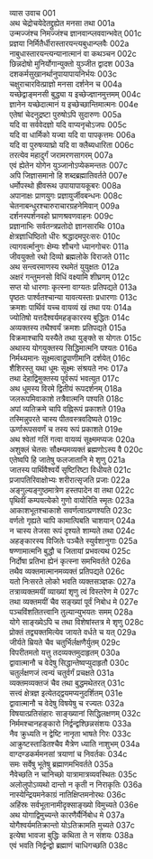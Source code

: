 व्यास उवाच	001    
अथ चेद्रोचयेदेतद्द्रुह्येत मनसा तथा	001a  
उन्मज्जंश्च निमज्जंश्च ज्ञानवान्प्लववान्भवेत्	001c  
प्रज्ञया निर्मितैर्धीरास्तारयन्त्यबुधान्प्लवैः	002a  
नाबुधास्तारयन्त्यन्यानात्मानं वा कथञ्चन	002c  
छिन्नदोषो मुनिर्योगान्युक्तो युञ्जीत द्वादश	003a  
दशकर्मसुखानर्थानुपायापायनिर्भयः	003c  
चक्षुराचारवित्प्राज्ञो मनसा दर्शनेन च	004a  
यच्छेद्वाङ्मनसी बुद्ध्या य इच्छेज्ज्ञानमुत्तमम्	004c  
ज्ञानेन यच्छेदात्मानं य इच्छेच्छान्तिमात्मनः	004e  
एतेषां चेदनुद्रष्टा पुरुषोऽपि सुदारुणः	005a  
यदि वा सर्ववेदज्ञो यदि वाप्यनृचोऽजपः	005c  
यदि वा धार्मिको यज्वा यदि वा पापकृत्तमः	006a  
यदि वा पुरुषव्याघ्रो यदि वा क्लैब्यधारिता	006c  
तरत्येव महादुर्गं जरामरणसागरम्	007a  
एवं ह्येतेन योगेन युञ्जानोऽप्येकमन्ततः	007c  
अपि जिज्ञासमानो हि शब्दब्रह्मातिवर्तते	007e  
धर्मोपस्थो ह्रीवरूथ उपायापायकूबरः	008a  
अपानाक्षः प्राणयुगः प्रज्ञायुर्जीवबन्धनः	008c  
चेतनाबन्धुरश्चारुराचारग्रहनेमिवान्	009a  
दर्शनस्पर्शनवहो घ्राणश्रवणवाहनः	009c  
प्रज्ञानाभिः सर्वतन्त्रप्रतोदो ज्ञानसारथिः	010a  
क्षेत्रज्ञाधिष्ठितो धीरः श्रद्धादमपुरःसरः	010c  
त्यागवर्त्मानुगः क्षेम्यः शौचगो ध्यानगोचरः	011a  
जीवयुक्तो रथो दिव्यो ब्रह्मलोके विराजते	011c  
अथ सन्त्वरमाणस्य रथमेतं युयुक्षतः	012a  
अक्षरं गन्तुमनसो विधिं वक्ष्यामि शीघ्रगम्	012c  
सप्त यो धारणाः कृत्स्ना वाग्यतः प्रतिपद्यते	013a  
पृष्ठतः पार्श्वतश्चान्या यावत्यस्ताः प्रधारणाः	013c  
क्रमशः पार्थिवं यच्च वायव्यं खं तथा पयः	014a  
ज्योतिषो यत्तदैश्वर्यमहङ्कारस्य बुद्धितः	014c  
अव्यक्तस्य तथैश्वर्यं क्रमशः प्रतिपद्यते	015a  
विक्रमाश्चापि यस्यैते तथा युङ्क्ते स योगतः	015c  
अथास्य योगयुक्तस्य सिद्धिमात्मनि पश्यतः	016a  
निर्मथ्यमानः सूक्ष्मत्वाद्रूपाणीमानि दर्शयेत्	016c  
शैशिरस्तु यथा धूमः सूक्ष्मः संश्रयते नभः	017a  
तथा देहाद्विमुक्तस्य पूर्वरूपं भवत्युत	017c  
अथ धूमस्य विरमे द्वितीयं रूपदर्शनम्	018a  
जलरूपमिवाकाशे तत्रैवात्मनि पश्यति	018c  
अपां व्यतिक्रमे चापि वह्निरूपं प्रकाशते	019a  
तस्मिन्नुपरते चास्य पीतवस्त्रवदिष्यते	019c  
ऊर्णारूपसवर्णं च तस्य रूपं प्रकाशते	019e  
अथ श्वेतां गतिं गत्वा वायव्यं सूक्ष्ममप्यजः	020a  
अशुक्लं चेतसः सौक्ष्म्यमव्यक्तं ब्रह्मणोऽस्य वै	020c  
एतेष्वपि हि जातेषु फलजातानि मे शृणु	021a  
जातस्य पार्थिवैश्वर्ये सृष्टिरिष्टा विधीयते	021c  
प्रजापतिरिवाक्षोभ्यः शरीरात्सृजति प्रजाः	022a  
अङ्गुल्यङ्गुष्ठमात्रेण हस्तपादेन वा तथा	022c  
पृथिवीं कम्पयत्येको गुणो वायोरिति स्मृतः	023a  
आकाशभूतश्चाकाशे सवर्णत्वात्प्रणश्यति	023c  
वर्णतो गृह्यते चापि कामात्पिबति चाशयान्	024a  
न चास्य तेजसा रूपं दृश्यते शाम्यते तथा	024c  
अहङ्कारस्य विजितेः पञ्चैते स्युर्वशानुगाः	025a  
षण्णामात्मनि बुद्धौ च जितायां प्रभवत्यथ	025c  
निर्दोषा प्रतिभा ह्येनं कृत्स्ना समभिवर्तते	026a  
तथैव व्यक्तमात्मानमव्यक्तं प्रतिपद्यते	026c  
यतो निःसरते लोको भवति व्यक्तसञ्ज्ञकः	027a  
तत्राव्यक्तमयीं व्याख्यां शृणु त्वं विस्तरेण मे	027c  
तथा व्यक्तमयीं चैव सङ्ख्यां पूर्वं निबोध मे	027e  
पञ्चविंशतितत्त्वानि तुल्यान्युभयतः समम्	028a  
योगे साङ्ख्येऽपि च तथा विशेषांस्तत्र मे शृणु	028c  
प्रोक्तं तद्व्यक्तमित्येव जायते वर्धते च यत्	029a  
जीर्यते म्रियते चैव चतुर्भिर्लक्षणैर्युतम्	029c  
विपरीतमतो यत्तु तदव्यक्तमुदाहृतम्	030a  
द्वावात्मानौ च वेदेषु सिद्धान्तेष्वप्युदाहृतौ	030c  
चतुर्लक्षणजं त्वन्यं चतुर्वर्गं प्रचक्षते	031a  
व्यक्तमव्यक्तजं चैव तथा बुद्धमथेतरत्	031c  
सत्त्वं क्षेत्रज्ञ इत्येतद्द्वयमप्यनुदर्शितम्	031e  
द्वावात्मानौ च वेदेषु विषयेषु च रज्यतः	032a  
विषयात्प्रतिसंहारः साङ्ख्यानां सिद्धिलक्षणम्	032c  
निर्ममश्चानहङ्कारो निर्द्वन्द्वश्छिन्नसंशयः	033a  
नैव क्रुध्यति न द्वेष्टि नानृता भाषते गिरः	033c  
आक्रुष्टस्ताडितश्चैव मैत्रेण ध्याति नाशुभम्	034a  
वाग्दण्डकर्ममनसां त्रयाणां च निवर्तकः	034c  
समः सर्वेषु भूतेषु ब्रह्माणमभिवर्तते	035a  
नैवेच्छति न चानिच्छो यात्रामात्रव्यवस्थितः	035c  
अलोलुपोऽव्यथो दान्तो न कृती न निराकृतिः	036a  
नास्येन्द्रियमनेकाग्रं नातिक्षिप्तमनोरथः	036c  
अहिंस्रः सर्वभूतानामीदृक्साङ्ख्यो विमुच्यते	036e  
अथ योगाद्विमुच्यन्ते कारणैर्यैर्निबोध मे	037a  
योगैश्वर्यमतिक्रान्तो योऽतिक्रामति मुच्यते	037c  
इत्येषा भावजा बुद्धिः कथिता ते न संशयः	038a  
एवं भवति निर्द्वन्द्वो ब्रह्माणं चाधिगच्छति	038c  

